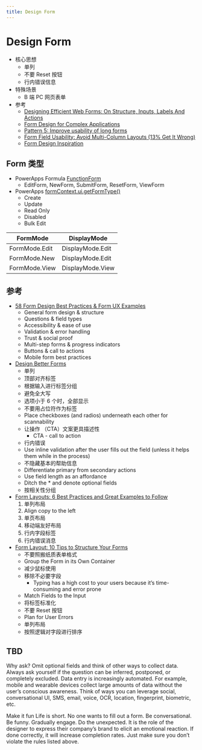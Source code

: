 ```yaml
---
title: Design Form
---
```


# Design Form

- 核心思想
  - 单列
  - 不要 Reset 按钮
  - 行内错误信息
- 特殊场景
  - B 端 PC 网页表单
- 参考
  - [Designing Efficient Web Forms: On Structure, Inputs, Labels And Actions](https://www.smashingmagazine.com/2017/06/designing-efficient-web-forms/)
  - [Form Design for Complex Applications](https://uxdesign.cc/form-design-for-complex-applications-d8a1d025eba6)
  - [Pattern 5: Improve usability of long forms](https://proximityschool.com/learn/pattern-5-improve-usability-long-forms/)
  - [Form Field Usability: Avoid Multi-Column Layouts (13% Get It Wrong)](https://baymard.com/blog/avoid-multi-column-forms)
  - [Form Design Inspiration](https://medium.muz.li/form-design-inspiration-6bb9a350f2d8?gi=da5178313d5e)

## Form 类型

- PowerApps Formula [FunctionForm](https://docs.microsoft.com/en-us/power-apps/maker/canvas-apps/functions/function-form)
  - EditForm, NewForm, SubmitForm, ResetForm, ViewForm
- PowerApps [formContext.ui.getFormType()](https://docs.microsoft.com/en-us/power-apps/developer/model-driven-apps/clientapi/reference/formcontext-ui/getformtype)
  - Create
  - Update
  - Read Only
  - Disabled
  - Bulk Edit

| FormMode      | DisplayMode      |
| ------------- | ---------------- |
| FormMode.Edit | DisplayMode.Edit |
| FormMode.New  | DisplayMode.Edit |
| FormMode.View | DisplayMode.View |

## 参考

- [58 Form Design Best Practices & Form UX Examples](https://www.ventureharbour.com/form-design-best-practices/)
  - General form design & structure
  - Questions & field types
  - Accessibility & ease of use
  - Validation & error handling
  - Trust & social proof
  - Multi-step forms & progress indicators
  - Buttons & call to actions
  - Mobile form best practices
- [Design Better Forms](https://uxdesign.cc/design-better-forms-96fadca0f49c)
  - 单列
  - 顶部对齐标签
  - 根据输入进行标签分组
  - 避免全大写
  - 选项小于 6 个时，全部显示
  - 不要用占位符作为标签
  - Place checkboxes (and radios) underneath each other for scannability
  - 让操作 （CTA）文案更具描述性
    - CTA - call to action
  - 行内错误
  - Use inline validation after the user fills out the field (unless it helps them while in the process)
  - 不隐藏基本的帮助信息
  - Differentiate primary from secondary actions
  - Use field length as an affordance
  - Ditch the \* and denote optional fields
  - 按相关性分组
- [Form Layouts: 6 Best Practices and Great Examples to Follow](https://blog.hubspot.com/marketing/form-layouts)
  1. 单列布局
  2. Align copy to the left
  3. 单页布局
  4. 移动端友好布局
  5. 行内字段标签
  6. 行内错误消息
- [Form Layout: 10 Tips to Structure Your Forms](https://www.gravityforms.com/form-layout/)
  - 不要照搬纸质表单格式
  - Group the Form in its Own Container
  - 减少鼠标使用
  - 移除不必要字段
    - Typing has a high cost to your users because it’s time-consuming and error prone
  - Match Fields to the Input
  - 将标签标准化
  - 不要 Reset 按钮
  - Plan for User Errors
  - 单列布局
  - 按照逻辑对字段进行排序

## TBD

Why ask?
Omit optional fields and think of other ways to collect data. Always ask yourself if the question can be inferred, postponed, or completely excluded.
Data entry is increasingly automated. For example, mobile and wearable devices collect large amounts of data without the user’s conscious awareness. Think of ways you can leverage social, conversational UI, SMS, email, voice, OCR, location, fingerprint, biometric, etc.

Make it fun
Life is short. No one wants to fill out a form. Be conversational. Be funny. Gradually engage. Do the unexpected. It is the role of the designer to express their company’s brand to elicit an emotional reaction. If done correctly, it will increase completion rates. Just make sure you don’t violate the rules listed above.
